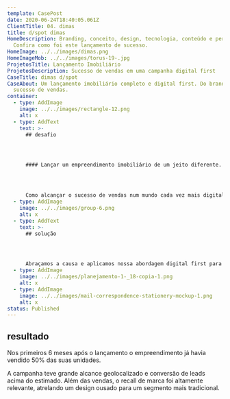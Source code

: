 ```yaml
---
template: CasePost
date: 2020-06-24T18:40:05.061Z
ClientTitle: 04. dimas
title: d/spot dimas
HomeDescription: Branding, conceito, design, tecnologia, conteúdo e performance.
  Confira como foi este lançamento de sucesso.
HomeImage: ../../images/dimas.png
HomeImageMob: ../../images/torus-19-.jpg
ProjetosTitle: Lançamento Imobiliário
ProjetosDescription: Sucesso de vendas em uma campanha digital first
CaseTitle: dimas d/spot
CaseAbout: Um lançamento imobiliário completo e digital first. Do branding ao
  sucesso de vendas.
container:
  - type: AddImage
    image: ../../images/rectangle-12.png
    alt: x
  - type: AddText
    text: >-
      ## desafio




      #### Lançar um empreendimento imobiliário de um jeito diferente.




      Como alcançar o sucesso de vendas num mundo cada vez mais digital? O desafio foi fugir do óbvio, não apostar no tradicional e desenvolver o empreendimento como uma nova marca.
  - type: AddImage
    image: ../../images/group-6.png
    alt: x
  - type: AddText
    text: >-
      ## solução




      Abraçamos a causa e aplicamos nossa abordagem digital first para desenvolver todo o conceito criativo da campanha, bem como o branding do novo empreendimento Dimas Construções. A solução foi traduzida em um lançamento completo, com teaser, filme conceitual, um site com multi funcionalidade e dezenas de ações de conteúdo e performance no meio digital. Para dar força local à campanha, criamos também a estratégia de comunicação offline, fechando o ciclo do lançamento.
  - type: AddImage
    image: ../../images/planejamento-1-_18-copia-1.png
    alt: x
  - type: AddImage
    image: ../../images/mail-correspondence-stationery-mockup-1.png
    alt: x
status: Published
---
```

## resultado



Nos primeiros 6 meses após o lançamento o empreendimento já havia vendido 50% das suas unidades. 



A campanha teve grande alcance geolocalizado e conversão de leads acima do estimado. Além das vendas, o recall de marca foi altamente relevante, atrelando um design ousado para um segmento mais tradicional.